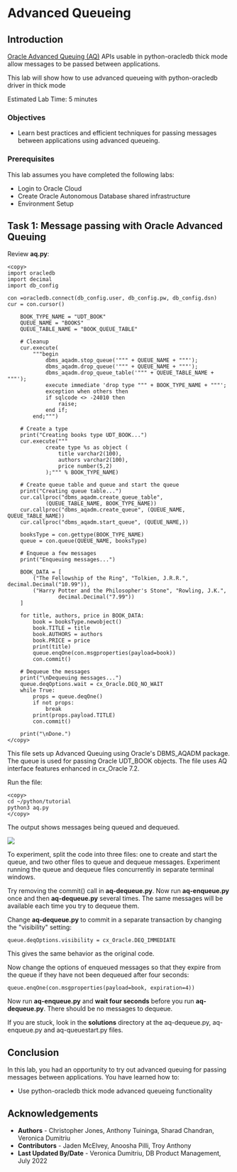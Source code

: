 # Advanced Queueing

## Introduction
[Oracle Advanced Queuing (AQ)](https://python-oracledb.readthedocs.io/en/latest/user_guide/aq.html) APIs usable in python-oracledb thick mode allow messages to be passed between applications.

This lab will show how to use advanced queueing with python-oracledb driver in thick mode

Estimated Lab Time: 5 minutes

### Objectives

*  Learn best practices and efficient techniques for passing messages between applications using advanced queueing.

### Prerequisites

This lab assumes you have completed the following labs:
* Login to Oracle Cloud
* Create Oracle Autonomous Database shared infrastructure
* Environment Setup

## Task 1: Message passing with Oracle Advanced Queuing

Review **aq.py**:

````
<copy>
import oracledb
import decimal
import db_config

con =oracledb.connect(db_config.user, db_config.pw, db_config.dsn)
cur = con.cursor()

    BOOK_TYPE_NAME = "UDT_BOOK"
    QUEUE_NAME = "BOOKS"
    QUEUE_TABLE_NAME = "BOOK_QUEUE_TABLE"

    # Cleanup
    cur.execute(
        """begin
            dbms_aqadm.stop_queue('""" + QUEUE_NAME + """');
            dbms_aqadm.drop_queue('""" + QUEUE_NAME + """');
            dbms_aqadm.drop_queue_table('""" + QUEUE_TABLE_NAME + """');
            execute immediate 'drop type """ + BOOK_TYPE_NAME + """';
            exception when others then
            if sqlcode <> -24010 then
                raise;
            end if;
        end;""")

    # Create a type
    print("Creating books type UDT_BOOK...")
    cur.execute("""
            create type %s as object (
                title varchar2(100),
                authors varchar2(100),
                price number(5,2)
            );""" % BOOK_TYPE_NAME)

    # Create queue table and queue and start the queue
    print("Creating queue table...")
    cur.callproc("dbms_aqadm.create_queue_table",
            (QUEUE_TABLE_NAME, BOOK_TYPE_NAME))
    cur.callproc("dbms_aqadm.create_queue", (QUEUE_NAME, QUEUE_TABLE_NAME))
    cur.callproc("dbms_aqadm.start_queue", (QUEUE_NAME,))

    booksType = con.gettype(BOOK_TYPE_NAME)
    queue = con.queue(QUEUE_NAME, booksType)

    # Enqueue a few messages
    print("Enqueuing messages...")

    BOOK_DATA = [
        ("The Fellowship of the Ring", "Tolkien, J.R.R.", decimal.Decimal("10.99")),
        ("Harry Potter and the Philosopher's Stone", "Rowling, J.K.",
                decimal.Decimal("7.99"))
    ]

    for title, authors, price in BOOK_DATA:
        book = booksType.newobject()
        book.TITLE = title
        book.AUTHORS = authors
        book.PRICE = price
        print(title)
        queue.enqOne(con.msgproperties(payload=book))
        con.commit()

    # Dequeue the messages
    print("\nDequeuing messages...")
    queue.deqOptions.wait = cx_Oracle.DEQ_NO_WAIT
    while True:
        props = queue.deqOne()
        if not props:
            break
        print(props.payload.TITLE)
        con.commit()

    print("\nDone.")
</copy>
````

This file sets up Advanced Queuing using Oracle's DBMS\_AQADM package. The queue is used for passing Oracle UDT\_BOOK objects. The file uses AQ interface features enhanced in cx\_Oracle 7.2.

Run the file:

````
<copy>
cd ~/python/tutorial
python3 aq.py
</copy>
````

The output shows messages being queued and dequeued.

![](./images/step14.1-aq.png " ")

To experiment, split the code into three files: one to create and start the queue, and two other files to queue and dequeue messages. Experiment running the queue and dequeue files concurrently in separate terminal windows.

Try removing the commit() call in **aq-dequeue.py**. Now run **aq-enqueue.py** once and then **aq-dequeue.py** several times. The same messages will be available each time you try to dequeue them.

Change **aq-dequeue.py** to commit in a separate transaction by changing the "visibility" setting:

````
queue.deqOptions.visibility = cx_Oracle.DEQ_IMMEDIATE
````

This gives the same behavior as the original code.

Now change the options of enqueued messages so that they expire from the queue if they have not been dequeued after four seconds:

````
queue.enqOne(con.msgproperties(payload=book, expiration=4))
````

Now run **aq-enqueue.py** and **wait four seconds** before you run **aq-dequeue.py**. There should be no messages to dequeue.

If you are stuck, look in the **solutions** directory at the aq-dequeue.py, aq-enqueue.py and aq-queuestart.py files.

## Conclusion

In this lab, you had an opportunity to try out advanced queuing for passing messages between applications.
You have learned how to:
* Use python-oracledb thick mode advanced queueing functionality

## Acknowledgements

* **Authors** - Christopher Jones, Anthony Tuininga, Sharad Chandran, Veronica Dumitriu
* **Contributors** - Jaden McElvey, Anoosha Pilli, Troy Anthony
* **Last Updated By/Date** - Veronica Dumitriu, DB Product Management, July 2022